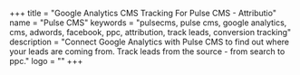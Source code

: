 +++
title = "Google Analytics CMS Tracking For Pulse CMS - Attributio"
name = "Pulse CMS"
keywords = "pulsecms, pulse cms, google analytics, cms, adwords, facebook, ppc, attribution, track leads, conversion tracking"
description = "Connect Google Analytics with Pulse CMS to find out where your leads are coming from. Track leads from the source - from search to ppc."
logo = ""
+++
